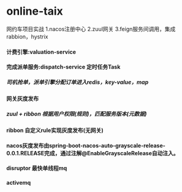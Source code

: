# online-taix
网约车项目实战 
1.nacos注册中心 
2.zuul网关 
3.feign服务间调用，集成rabbion，hystrix

<h4>计费引擎:valuation-service

<h4>完成派单服务:dispatch-service 定时任务Task
<h5>司机抢单，派单引擎分配订单进入redis，key-value，map

<h4>网关灰度发布 
<h5>zuul + ribbon 根据用户权限(规则)，匹配服务版本(元数据)

<h4>ribbon 自定义rule实现灰度发布(无网关)

<h4>nacos灰度发布由spring-boot-nacos-auto-grayscale-release-0.0.1.RELEASE完成，通过注解@EnableGrayscaleRelease自动注入。

<h4>disruptor 最快单线程mq

<h4>activemq
